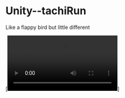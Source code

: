 # Unity--tachiRun
Like a flappy bird but little different <br>




[![Watch the video](https://github.com/Cangozler/Unity--itachiRun/blob/main/vids/1.mp4)]

